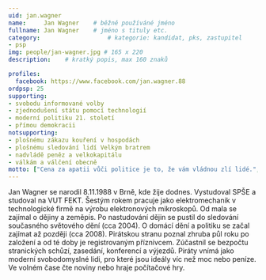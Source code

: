 ```yaml
---
uid: jan.wagner
name:     Jan Wagner  	# běžně používáné jméno
fullname: Jan Wagner  	# jméno s tituly etc.
category:                 	# kategorie: kandidat, pks, zastupitel
- psp
img: people/jan-wagner.jpg # 165 x 220
description:   	# kratký popis, max 160 znaků

profiles:
  facebook: https://www.facebook.com/jan.wagner.88
ordpsp: 25
supporting:
- svobodu informované volby
- zjednodušení státu pomocí technologií
- moderní politiku 21. století
- přímou demokracii
notsupporting:
- plošnému zákazu kouření v hospodách
- plošnému sledování lidí Velkým bratrem
- nadvládě peněz a velkokapitálu
- válkám a válčení obecně
motto: ["Cena za apatii vůči politice je to, že vám vládnou zlí lidé.", "Platón"]
---
```


Jan Wagner se narodil 8.11.1988 v Brně, kde žije dodnes. Vystudoval SPŠE a studoval na VUT FEKT. Šestým rokem pracuje jako elektromechanik v technologické firmě na výrobu elektronových mikroskopů. Od mala se zajímal o dějiny a zeměpis. Po nastudování dějin se pustil do sledování současného světového dění (cca 2004). O domácí dění a politiku se začal zajímat až později (cca 2008). Pirátskou stranu poznal zhruba půl roku po založení a od té doby je registrovaným příznivcem. Zúčastnil se bezpočtu stranických schůzí, zasedání, konferencí a výjezdů. Piráty vnímá jako moderní svobodomyslné lidi, pro které jsou ideály víc než moc nebo peníze. Ve volném čase čte noviny nebo hraje počítačové hry.

